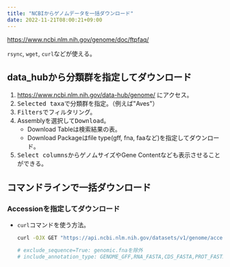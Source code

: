 ```yaml
---
title: "NCBIからゲノムデータを一括ダウンロード"
date: 2022-11-21T08:00:21+09:00
---
```


https://www.ncbi.nlm.nih.gov/genome/doc/ftpfaq/

`rsync`, `wget`, `curl`などが使える。


## data_hubから分類群を指定してダウンロード
1. https://www.ncbi.nlm.nih.gov/data-hub/genome/ にアクセス。
2. <kbd>Selected taxa</kbd>で分類群を指定。（例えば"Aves"）
3. <kbd>Filters</kbd>でフィルタリング。
4. Assemblyを選択して<kbd>Download</kbd>。
	- Download Tableは検索結果の表。
	- Download Packageはfile type(gff, fna, faaなど)を指定してダウンロード。
5. <kbd>Select columns</kbd>からゲノムサイズやGene Contentなども表示させることができる。

## コマンドラインで一括ダウンロード
### Accessionを指定してダウンロード
- `curl`コマンドを使う方法。
	```sh
	curl -OJX GET "https://api.ncbi.nlm.nih.gov/datasets/v1/genome/accession/GCF_000002315.6/download?exclude_sequence=True&include_annotation_type=PROT_FASTA&filename=GCF_000002315.6.zip" -H "Accept: application/zip"
	
	# exclude_sequence=True: genomic.fnaを除外
	# include_annotation_type: GENOME_GFF,RNA_FASTA,CDS_FASTA,PROT_FASTAから
	```
